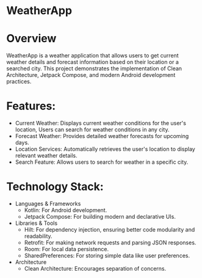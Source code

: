 # WeatherApp

# Overview
WeatherApp is a weather application that allows users to get current weather details and forecast information based on their location or a searched city. This project demonstrates the implementation of Clean Architecture, Jetpack Compose, and modern Android development practices.

# Features:
- Current Weather: Displays current weather conditions for the user's location, Users can search for weather conditions in any city.
- Forecast Weather: Provides detailed weather forecasts for upcoming days.
- Location Services: Automatically retrieves the user's location to display relevant weather details.
- Search Feature: Allows users to search for weather in a specific city.

# Technology Stack:
- Languages & Frameworks
  - Kotlin: For Android development.
  - Jetpack Compose: For building modern and declarative UIs.
- Libraries & Tools
  - Hilt: For dependency injection, ensuring better code modularity and readability.
  - Retrofit: For making network requests and parsing JSON responses.
  - Room: For local data persistence.
  - SharedPreferences: For storing simple data like user preferences.
- Architecture
  - Clean Architecture: Encourages separation of concerns.
